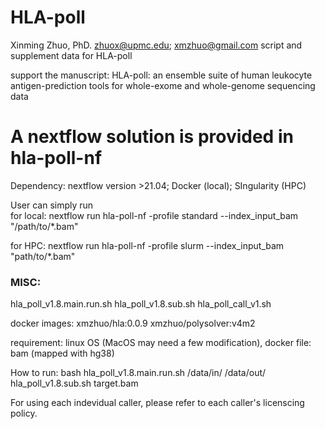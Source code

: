 # HLA-poll
Xinming Zhuo, PhD. zhuox@upmc.edu; xmzhuo@gmail.com
script and supplement data for HLA-poll

support the manuscript:
HLA-poll: an ensemble suite of human leukocyte antigen-prediction tools for whole-exome and whole-genome sequencing data 


# A nextflow solution is provided in hla-poll-nf
Dependency: nextflow version >21.04; Docker (local); SIngularity (HPC)

User can simply run <br />
for local:
nextflow run hla-poll-nf -profile standard --index_input_bam "/path/to/*.bam" <br />

for HPC:
nextflow run hla-poll-nf -profile slurm --index_input_bam "path/to/*.bam"  <br />



### MISC:
hla_poll_v1.8.main.run.sh
hla_poll_v1.8.sub.sh
hla_poll_call_v1.sh

docker images:
xmzhuo/hla:0.0.9
xmzhuo/polysolver:v4m2

requirement: linux OS (MacOS may need a few modification), docker
file: bam (mapped with hg38)

How to run:
bash hla_poll_v1.8.main.run.sh /data/in/ /data/out/ hla_poll_v1.8.sub.sh target.bam


For using each indevidual caller, please refer to each caller's licenscing policy.


